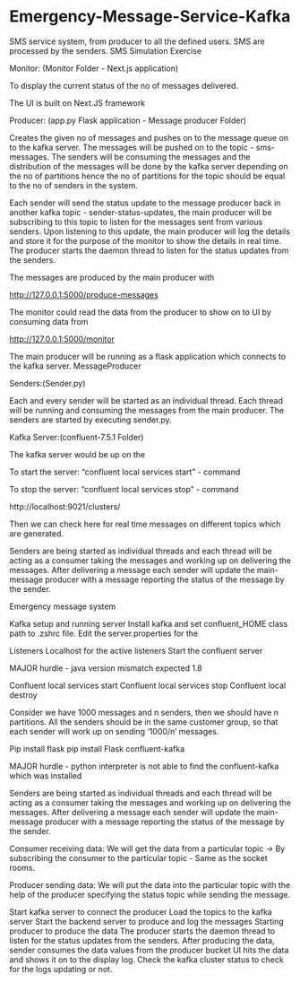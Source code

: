 # Emergency-Message-Service-Kafka
SMS service system, from producer to all the defined users. SMS are processed by the senders.
SMS Simulation Exercise

Monitor: (Monitor Folder - Next.js application)

To display the current status of the no of messages delivered.

The UI is built on Next.JS framework



Producer: (app.py Flask application - Message producer Folder)

Creates the given no of messages and pushes on to the message queue on to the kafka server. The messages will be pushed on to the topic - sms-messages. The senders will be consuming the messages and the distribution of the messages will be done by the kafka server depending on the no of partitions hence the no of partitions for the topic should be equal to the no of senders in the system.

Each sender will send the status update to the message producer back in another kafka topic - sender-status-updates, the main producer will be subscribing to this topic to listen for the messages sent from various senders. Upon listening to this update, the main producer will log the details and store it for the purpose of the monitor to show the details in real time. The producer starts the daemon thread to listen for the status updates from the senders.

The messages are produced by the main producer with 

http://127.0.0.1:5000/produce-messages



The monitor could read the data from the producer to show on to UI by consuming data from 

http://127.0.0.1:5000/monitor



The main producer will be running as a flask application which connects to the kafka server. MessageProducer

Senders:(Sender.py)

Each and every sender will be started as an individual thread. Each thread will be running and consuming the messages from the main producer. The senders are started by executing sender.py.

Kafka Server:(confluent-7.5.1 Folder)

The kafka server would be up on the 

To start the server: 
“confluent local services start”  - command

To stop the server: 
“confluent local services stop”  - command

http://localhost:9021/clusters/

Then we can check here for real time messages on different topics which are generated.



Senders are being started as individual threads and each thread will be acting as a consumer taking the messages and working up on delivering the messages. After delivering a message each sender will update the main-message producer with a message reporting the status of the message by the sender.




Emergency message system

Kafka setup and running server
Install kafka and set confluent_HOME class path to .zshrc file.
Edit the server.properties for the

Listeners
Localhost for the active listeners
Start the confluent server

MAJOR hurdle - java version mismatch expected 1.8

Confluent local services start
Confluent local services stop
Confluent local destroy


Consider we have 1000 messages and n senders, then we should have n partitions. All the senders should be in the same customer group, so that each sender will work up on sending ‘1000/n’ messages.


Pip install flask
pip install Flask confluent-kafka

MAJOR hurdle - python interpreter is not able to find the confluent-kafka which was installed


Senders are being started as individual threads and each thread will be acting as a consumer taking the messages and working up on delivering the messages. After delivering a message each sender will update the main-message producer with a message reporting the status of the message by the sender.

Consumer receiving data:
We will get the data from a particular topic -> By subscribing the consumer to the particular topic - Same as the socket rooms.

Producer sending data:
We will put the data into the particular topic with the help of the producer specifying the status topic while sending the message.


Start kafka server to connect the producer
Load the topics to the kafka server
Start the backend server to produce and log the messages
Starting producer to produce the data
The producer starts the daemon thread to listen for the status updates from the senders.
After producing the data, sender consumes the data values from the producer bucket
UI hits the data and shows it on to the display log.
Check the kafka cluster status to check for the logs updating or not.




